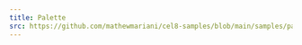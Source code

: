 ```yaml
---
title: Palette
src: https://github.com/mathewmariani/cel8-samples/blob/main/samples/palette.c
---
```

